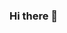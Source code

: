 ### Hi there 👋

<!--
**youngho-cho1/youngho-cho1** is a ✨ _special_ ✨ repository because its `README.md` (this file) appears on your GitHub profile.

Here are some ideas to get you started:

![Anurag's github stats](https://github-readme-stats.vercel.app/api?username=youngho-cho1&show_icons=true&theme=tokyonight)
![Top Langs](https://github-readme-stats.vercel.app/api/top-langs/?username=youngho-cho1&layout=compact&theme=tokyonight)


